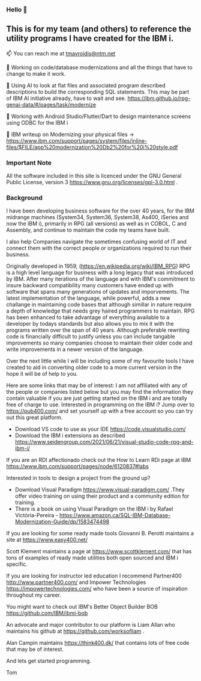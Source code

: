 <h3>Hello 👋 </h3> 

<h2>This is for my team (and others) to reference the utility programs I have created for the IBM i.</h2>

📫 You can reach me at tmavroidis@ntm.net

💬 Working on code/database modernizations and all the things that have to change to make it work.

📔 Using AI to look at flat files and associated program described descriptions to build the corresponding SQL statements. This may be part of IBM AI initiative already, have to wait and see. https://ibm.github.io/rpg-genai-data/#/pages/task/modernize  

📔 Working with Android Studio/Flutter/Dart to design maintenance screens using ODBC for the IBM i

📔 IBM writeup on Modernizing your physical files -> https://www.ibm.com/support/pages/system/files/inline-files/$FILE/app%20modernization%20Db2%20for%20i%20style.pdf

<h3>Important Note</h3>

All the software included in this site is licenced under the GNU General Public License, version 3  https://www.gnu.org/licenses/gpl-3.0.html .

<h3>Background</h3>

I have been developing business software for the over 40 years, for the IBM midrange machines (System34, System36, System38, As400, iSeries and now the IBM i), primarily in RPG (all versions) as well as in COBOL, C and Assembly, and continue to maintain the code my teams have built. 

I also help Companies navigate the sometimes confusing world of IT and connect them with the correct people or organizations required to run their business. 

Originally developed in 1959, (https://en.wikipedia.org/wiki/IBM_RPG) RPG is a high level language for business with a long legacy that was introduced by IBM. After many iterations of the language and with IBM's commitment to insure backward compatibility many customers have ended up with software that spans many generations of updates and imporvements. The latest implementation of the language, while powerful,  adds a new challange in maintaining code bases that although simillar in nature require a depth of knowledge that needs grey haired programmers to maintain. RPG has been enhanced to take advantage of everything available to a developer by todays standards but also allows you to mix it with the programs written over the span of 40 years. Although preferable rewriting code is financially difficult to justify unless you can include tangable improvements so many companies choose to maintain their older code and write improvements in a newer version of the language. 

Over the next little while I will be including some of my favourite tools I have created to aid in converting older code to a more current version in the hope it will be of help to you. 

Here are some links that may be of interest: I am not affiliated with any of the people or companies listed below but you may find the information they contain valuable if you are just getting started on the IBM i and are totally free of charge to use.
Interested in programming on the IBM i?  Jump over to https://pub400.com/ and set yourself up with a free account so you can try out this great platform.
- Download VS code to use as your IDE https://code.visualstudio.com/ 
- Download the IBM i extensions as described https://www.seidengroup.com/2021/06/21/visual-studio-code-rpg-and-ibm-i/ 

If you are an RDI affectionado check out the How to Learn RDi page at IBM https://www.ibm.com/support/pages/node/6120837#labs

Interested in tools to design a project from the ground up?
- Download Visual Paradigm https://www.visual-paradigm.com/ .They offer video training on using their product and a community edition for training. 
- There is a book on using Visual Paradigm on the IBM i by Rafael Victória-Pereira - https://www.amazon.ca/SQL-IBM-Database-Modernization-Guide/dp/1583474498 

If you are looking for some ready made tools Giovanni B. Perotti maintains a site at https://www.easy400.net/

Scott Klement maintains a page at https://www.scottklement.com/ that has tons of examples of ready made utilities both open sourced and IBM i specific.

If you are looking for instructor led education I recommend Partner400  http://www.partner400.com/ and Impower Technologies https://impowertechnologies.com/  who have been a source of inspiration throughout my career.

You might want to check out IBM's Better Object Builder BOB https://github.com/IBM/ibmi-bob

An advocate and major contributor to our platform is Liam Allan who maintains his github at https://github.com/worksofliam . 

Alan Campin maintains https://think400.dk/ that contains lots of free code that may be of interest.

And lets get started programming.

Tom



<!---
tmavroidis/tmavroidis is a ✨ special ✨ repository because its `README.md` (this file) appears on your GitHub profile.
You can click the Preview link to take a look at your changes.
--->
